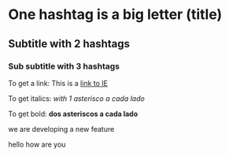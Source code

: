 # One hashtag is a big letter (title)
## Subtitle with 2 hashtags 
### Sub subtitle with 3 hashtags 

To get a link:
This is a [link to IE](https://ie.edu)

To get italics: *with 1 asterisco a cada lado* 

To get bold: **dos asteriscos a cada lado**

we are developing a new feature



hello 
how
are you

